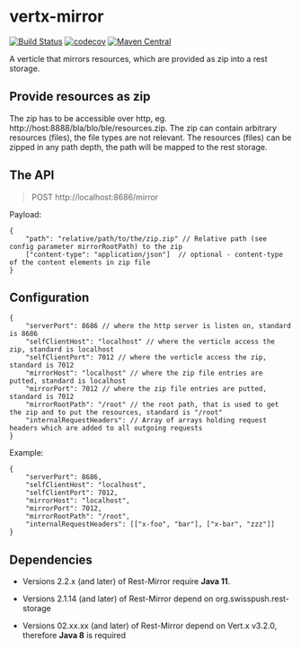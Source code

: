 vertx-mirror
=============

[![Build Status](https://travis-ci.com/swisspush/vertx-rest-mirror.svg?branch=master)](https://travis-ci.com/swisspush/vertx-rest-mirror)
[![codecov](https://codecov.io/gh/swisspost/vertx-rest-mirror/branch/master/graph/badge.svg?token=14IWfjaJYm)](https://codecov.io/gh/swisspost/vertx-rest-mirror)
[![Maven Central](https://img.shields.io/maven-central/v/org.swisspush/rest-mirror.svg)]()

A verticle that mirrors resources, which are provided as zip into a rest storage.

Provide resources as zip
------------------------
The zip has to be accessible over http, eg. http://host:8888/bla/blo/ble/resources.zip.
The zip can contain arbitrary resources (files), the file types are not relevant.
The resources (files) can be zipped in any path depth, the path will be mapped to the rest storage.

The API
--------
> POST http://localhost:8686/mirror  

Payload:   

    {
        "path": "relative/path/to/the/zip.zip" // Relative path (see config parameter mirrorRootPath) to the zip
        ["content-type": "application/json"]  // optional - content-type of the content elements in zip file
    }


Configuration
-------------

    {
        "serverPort": 8686 // where the http server is listen on, standard is 8686
        "selfClientHost": "localhost" // where the verticle access the zip, standard is localhost
        "selfClientPort": 7012 // where the verticle access the zip, standard is 7012
        "mirrorHost": "localhost" // where the zip file entries are putted, standard is localhost
        "mirrorPort": 7012 // where the zip file entries are putted, standard is 7012
        "mirrorRootPath": "/root" // the root path, that is used to get the zip and to put the resources, standard is "/root"
        "internalRequestHeaders": // Array of arrays holding request headers which are added to all outgoing requests
    }

Example:
```
{
    "serverPort": 8686,
    "selfClientHost": "localhost",
    "selfClientPort": 7012,
    "mirrorHost": "localhost",
    "mirrorPort": 7012,
    "mirrorRootPath": "/root",
    "internalRequestHeaders": [["x-foo", "bar"], ["x-bar", "zzz"]]
}
```
    
Dependencies
------------

- Versions 2.2.x (and later) of Rest-Mirror require **Java 11**.

- Versions 2.1.14 (and later) of Rest-Mirror depend on org.swisspush.rest-storage

- Versions 02.xx.xx (and later) of Rest-Mirror depend on Vert.x v3.2.0, therefore **Java 8** is required
